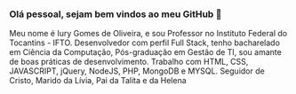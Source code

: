 ### Olá pessoal, sejam bem vindos ao meu GitHub 👋

Meu nome é Iury Gomes de Oliveira, e sou Professor no Instituto Federal do Tocantins - IFTO. Desenvolvedor com perfil Full Stack, tenho bacharelado em Ciência da Computação, Pós-graduação em Gestão de TI, sou amante de boas práticas de desenvolvimento. Trabalho com HTML, CSS, JAVASCRIPT, jQuery, NodeJS, PHP, MongoDB e MYSQL. Seguidor de Cristo, Marido da Lívia, Pai da Talita e da Helena
